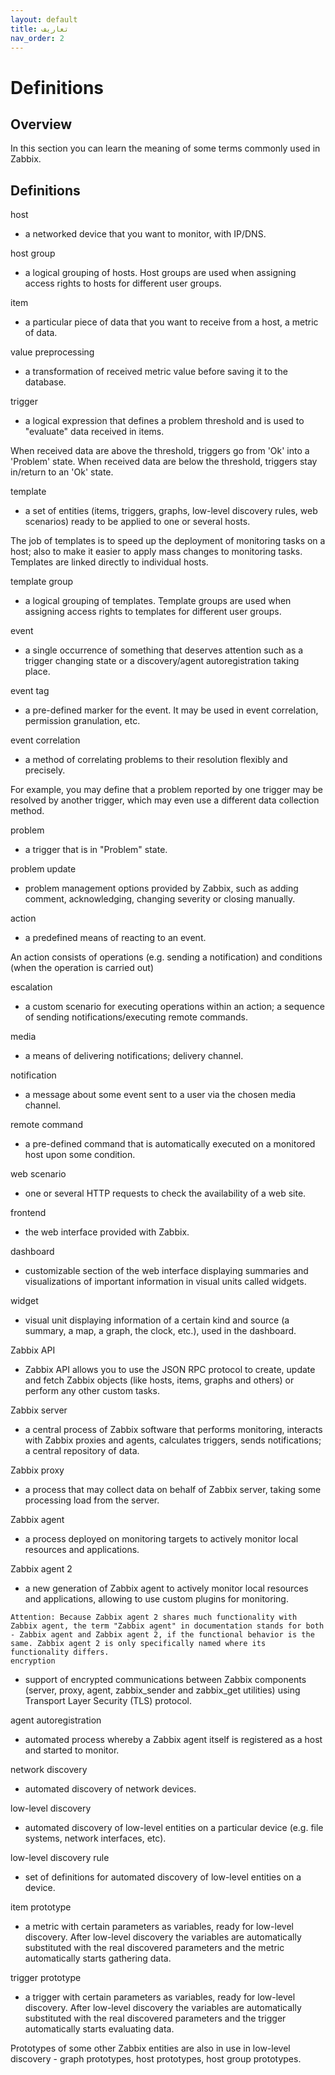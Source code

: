 ```yaml
---
layout: default
title: تعاریف
nav_order: 2
---
```


<div dir="auto">

# Definitions
## Overview
In this section you can learn the meaning of some terms commonly used in Zabbix.

## Definitions
host

- a networked device that you want to monitor, with IP/DNS.

host group

- a logical grouping of hosts. Host groups are used when assigning access rights to hosts for different user groups.

item

- a particular piece of data that you want to receive from a host, a metric of data.

value preprocessing

- a transformation of received metric value before saving it to the database.

trigger

- a logical expression that defines a problem threshold and is used to "evaluate" data received in items.

When received data are above the threshold, triggers go from 'Ok' into a 'Problem' state. When received data are below the threshold, triggers stay in/return to an 'Ok' state.

template

- a set of entities (items, triggers, graphs, low-level discovery rules, web scenarios) ready to be applied to one or several hosts.

The job of templates is to speed up the deployment of monitoring tasks on a host; also to make it easier to apply mass changes to monitoring tasks. Templates are linked directly to individual hosts.

template group

- a logical grouping of templates. Template groups are used when assigning access rights to templates for different user groups.

event

- a single occurrence of something that deserves attention such as a trigger changing state or a discovery/agent autoregistration taking place.

event tag

- a pre-defined marker for the event. It may be used in event correlation, permission granulation, etc.

event correlation

- a method of correlating problems to their resolution flexibly and precisely.

For example, you may define that a problem reported by one trigger may be resolved by another trigger, which may even use a different data collection method.

problem

- a trigger that is in "Problem" state.

problem update

- problem management options provided by Zabbix, such as adding comment, acknowledging, changing severity or closing manually.

action

- a predefined means of reacting to an event.

An action consists of operations (e.g. sending a notification) and conditions (when the operation is carried out)

escalation

- a custom scenario for executing operations within an action; a sequence of sending notifications/executing remote commands.

media

- a means of delivering notifications; delivery channel.

notification

- a message about some event sent to a user via the chosen media channel.

remote command

- a pre-defined command that is automatically executed on a monitored host upon some condition.

web scenario

- one or several HTTP requests to check the availability of a web site.

frontend

- the web interface provided with Zabbix.

dashboard

- customizable section of the web interface displaying summaries and visualizations of important information in visual units called widgets.

widget

- visual unit displaying information of a certain kind and source (a summary, a map, a graph, the clock, etc.), used in the dashboard.

Zabbix API

- Zabbix API allows you to use the JSON RPC protocol to create, update and fetch Zabbix objects (like hosts, items, graphs and others) or perform any other custom tasks.

Zabbix server

- a central process of Zabbix software that performs monitoring, interacts with Zabbix proxies and agents, calculates triggers, sends notifications; a central repository of data.

Zabbix proxy

- a process that may collect data on behalf of Zabbix server, taking some processing load from the server.

Zabbix agent

- a process deployed on monitoring targets to actively monitor local resources and applications.

Zabbix agent 2

- a new generation of Zabbix agent to actively monitor local resources and applications, allowing to use custom plugins for monitoring.
```
Attention: Because Zabbix agent 2 shares much functionality with Zabbix agent, the term "Zabbix agent" in documentation stands for both - Zabbix agent and Zabbix agent 2, if the functional behavior is the same. Zabbix agent 2 is only specifically named where its functionality differs.
encryption
```
- support of encrypted communications between Zabbix components (server, proxy, agent, zabbix_sender and zabbix_get utilities) using Transport Layer Security (TLS) protocol.

agent autoregistration

- automated process whereby a Zabbix agent itself is registered as a host and started to monitor.

network discovery

- automated discovery of network devices.

low-level discovery

- automated discovery of low-level entities on a particular device (e.g. file systems, network interfaces, etc).

low-level discovery rule

- set of definitions for automated discovery of low-level entities on a device.

item prototype

- a metric with certain parameters as variables, ready for low-level discovery. After low-level discovery the variables are automatically substituted with the real discovered parameters and the metric automatically starts gathering data.

trigger prototype

- a trigger with certain parameters as variables, ready for low-level discovery. After low-level discovery the variables are automatically substituted with the real discovered parameters and the trigger automatically starts evaluating data.

Prototypes of some other Zabbix entities are also in use in low-level discovery - graph prototypes, host prototypes, host group prototypes.

</div>